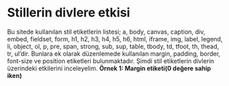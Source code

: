 # Stillerin divlere etkisi
Bu sitede kullanılan stil etiketlerin listesi;
a, body, canvas, caption, div, embed, fieldset, form, h1, h2, h3, h4, h5, h6, html, iframe, img, label, legend, li, object, ol, p, pre, span, strong, sub, sup, table, tbody, td, tfoot, th, thead, tr, ul’dir.
Bunlara ek olarak düzenlemede kullanılan margin, padding, border, font-size ve position etiketleri bulunmaktadır. Şimdi stil etiketlerin divlerin üzerindeki etkilerini inceleyelim.
**Örnek 1: Margin etiketi(0 değere sahip iken)**


